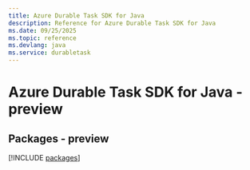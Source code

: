 ```yaml
---
title: Azure Durable Task SDK for Java
description: Reference for Azure Durable Task SDK for Java
ms.date: 09/25/2025
ms.topic: reference
ms.devlang: java
ms.service: durabletask
---
```

# Azure Durable Task SDK for Java - preview
## Packages - preview
[!INCLUDE [packages](durable-task-index.md)]